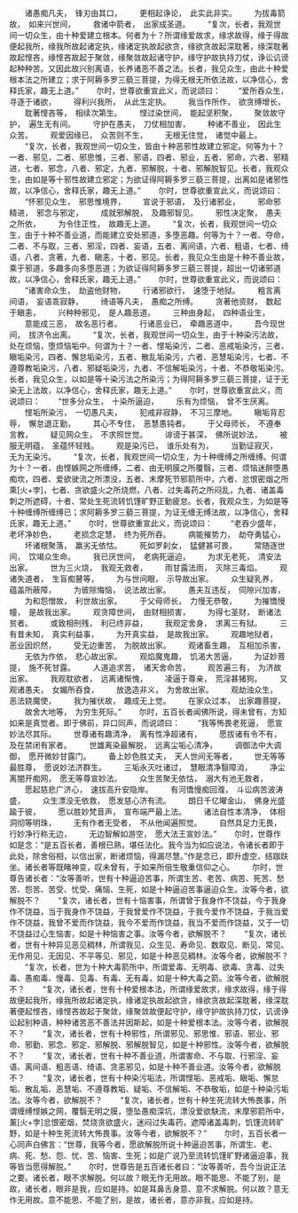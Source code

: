 <!-- { "loadSidebar": true } -->
　　诸愚痴凡夫，　锋刃由其口，
　　更相起诤论，　此实此非实。
　　为拔毒箭故，　如来兴世间，
　　救诸中箭者，　出家成圣道。
　　“复次，长者，我观世间一切众生，由十种爱建立根本。何者为十？所谓缘爱故求，缘求故得，缘于得故便起我所，缘我所故起诸定执，缘诸定执故起欲贪，缘欲贪故起深耽著，缘深耽著故起悭吝，缘悭吝故起于聚敛，缘聚敛故起诸守护，缘守护故执持刀仗，诤讼讥谤起种种苦。又因此故兴别离语，长养诸恶不善之法。长者，我见众生，由此十种爱根本法之所建立；求于阿耨多罗三藐三菩提，为得无根无所依法故，以净信心，舍释氏家，趣无上道。”
　　尔时，世尊欲重宣此义，而说颂曰：
　　“爱所吞众生，　寻逐于诸欲，
　　得利兴我所，　从此生定执。
　　我当作所作，　欲贪缚增长，
　　耽著悭吝等，　相续次第生。
　　悭过染世间，　能起坚积聚，
　　聚敛故守护，　遍生无有间。
　　守护在愚夫，　刀仗相加害，
　　种诸不善业，　因此生众苦。
　　观爱因缘已，　众苦则不生，
　　无根无住觉，　诸觉中最上。
　　“复次，长者，我观世间一切众生，皆由十种恶邪性故建立邪定。何等为十？一者、邪见，二者、邪思惟，三者、邪语，四者、邪业，五者、邪命，六者、邪精进，七者、邪念，八者、邪定，九者、邪解脱，十者、邪解脱智见。长者，我观众生，由如是等十邪性故建立邪定；为欲证得阿耨多罗三藐三菩提，出离如是诸邪性故，以净信心，舍释氏家，趣无上道。”
　　尔时，世尊欲重宣此义，而说颂曰：
　　“怀邪见众生，　邪思惟境界，
　　宣说于邪语，　及行诸邪业，
　　邪命邪精进，　邪念与邪定，
　　成就邪解脱，　及趣邪智见。
　　邪性决定聚，　愚夫之所依，
　　为令住正性，　故趣无上道。
　　“复次，长者，我观世间一切众生，由于十种不善业道，而能建立安处邪道，多堕恶趣。何等为十？一者、夺命，二者、不与取，三者、邪淫，四者、妄语，五者、离间语，六者、粗语，七者、绮语，八者、贪著，九者、瞋恚，十者、邪见。长者，我见众生由是十种不善业故，乘于邪道，多趣多向多堕恶道；为欲证得阿耨多罗三藐三菩提，超出一切诸邪道故，以净信心，舍释氏家，趣无上道。”
　　尔时，世尊欲重宣此义，而说颂曰：
　　“诸害命众生，　劫盗他财物，
　　行诸邪欲行，　速堕于地狱。
　　粗言离间语，　妄语乖寂静，
　　绮语等凡夫，　愚痴之所缚。
　　贪著他资财，　数起于瞋恚，
　　兴种种邪见，　是人趣恶道。
　　三种由身起，　四种语业生，
　　意能成三恶，　故名恶行者。
　　行诸恶业已，　牵趣恶道中，
　　吾今现世间，　拔济令出离。
　　“复次，长者，我观世间一切众生，由于十种染污法故，处在烦恼，堕烦恼垢中。何谓为十？一者、悭垢染污，二者、恶戒垢染污，三者、瞋垢染污，四者、懈怠垢染污，五者、散乱垢染污，六者、恶慧垢染污，七者、不遵尊教垢染污，八者、邪疑垢染污，九者、不信解垢染污，十者、不恭敬垢染污。长者，我见众生，以如是等十染污法之所染污；为得阿耨多罗三藐三菩提，证于无染无上法故，以净信心，舍释氏家，趣无上道。”
　　尔时，世尊欲重宣此义，而说颂曰：
　　“世多分众生，　十染所逼迫，
　　乐有为烦恼，　曾不生厌离。
　　悭垢所染污，　一切愚凡夫，
　　犯戒非寂静，　不习三摩地。
　　瞋垢背忍辱，　懈怠退正勤，
　　其心不专住，　恶慧愚钝者。
　　于父母师长，　不遵奉言教，
　　疑见网众生，　不求照世觉。
　　诽谤于甚深，　佛所说妙法，
　　被服无明蕴，　圣蕴怀轻贱。
　　观是染污已，　谁乐处有为，
　　当勤证寂灭，　无为无染污。
　　“复次，长者，我观世间一切众生，为十种缠缚之所缠缚。何谓为十？一者、由悭嫉网之所缠缚，二者、由无明膜之所覆翳，三者、烦恼迷醉堕愚痴坎，四者、爱欲驶流之所漂没，五者、末摩死节邪箭所中，六者、忿恨密烟之所熏[火+孛]，七者、贪欲盛火之所烧燃，八者、过失毒药之所闷乱，九者、诸盖毒刺之所遮碍，十者、常处生死流转饥馑旷野正勤疲怠。长者，我观众生，为如是等十种缠缚所缠缚已；求阿耨多罗三藐三菩提，为证无缠无缚法故，以净信心，舍释氏家，趣无上道。”
　　尔时，世尊欲重宣此义，而说颂曰：
　　“老吞少盛年，　老坏净妙色，
　　老损念定慧，　终为死所吞。
　　病能摧势力，　劫夺勇猛心，
　　坏诸根聚落，　羸劣无依怙。
　　死如罗刹女，　猛健甚可畏，
　　常随逐世间，　饮竭众生命。
　　我已厌世间，　老病死逼迫，
　　为求无老死，　清安法出家。
　　世为三火烧，　我观无救者，
　　雨甘露法雨，　灭除三毒焰。
　　观诸失道者，　生盲痴瞽等，
　　为与世间眼，　示导故出家。
　　众生疑乳养，　蕴盖所蔽障，
　　为彼除悔恼，　说法故出家。
　　愚夫互违反，　伺隙兴加害，
　　为和怨憎故，　利世故出家。
　　于父母师长，　力慢无恭敬，
　　为摧憍慢幢，　是故我出家。
　　观贪障世间，　由财相损害，
　　为得七圣财，　断诸法贫者。
　　或致相刑残，　利已终非益，
　　我观定舍身，　求离三有狱。
　　三有昔未知，　真实利益事，
　　为开真实益，　是故我出家。
　　观趣地狱者，　恶业因炽然，
　　受无边重苦，　为脱故出家。
　　观诸畜生趣，　互相加杀害，
　　无依为作依，　悲心故出家。
　　观焰魔鬼趣，　饥渴大苦逼，
　　为证妙菩提，　施不死甘露。
　　人道追求苦，　诸天舍命苦，
　　观苦遍三有，　为济故出家。
　　我观耽欲者，　远离诸惭愧，
　　凌逼于尊亲，　荒淫甚猪狗。
　　又观诸愚夫，　女媚所吞食，
　　放逸造非义，　为舍故出家。
　　观劫浊众生，　恶法娆魔使，
　　我为摧伏故，　趣成无上觉。
　　在家众过本，　出家趣菩提，
　　故舍大地等，　为穷生死际。”
　　尔时，五百长者闻佛所说，得未曾有，方知如来是真觉者。即于佛前，异口同声，而说颂曰：
　　“我等怖畏老死逼，　愿宣妙法尽其际。
　　世尊诸有趣清净，　离有性净超诸有，
　　愿拔诸有令不有，　及在禁闭有家者。
　　世雄离染最解脱，　远离尘垢心清净，
　　调御法中大调御，　愿开微妙甘露门。
　　备上妙色胜丈夫，　天人世间无等者，
　　世无等等最胜尊，　愿说妙法济群生。
　　三垢永灭吐诸过，　慧眼清净翳障消，
　　净尘离闇开痴网，　愿无等尊宣妙法。
　　众生苦聚无依怙，　溺大有池无救者，
　　愿起慈悲广济心，　速拔高升安隐岸。
　　有河憍慢痴回澓，　斗讼病苦波涛盛，
　　众生漂没无依救，　愿发慈心济有流。
　　朗日千亿曜金山，　佛身光盛踰于彼，
　　愿以胜妙梵音声，　宣布端严最上法。
　　诸法自性本清净，　体相洞彻等明珠，
　　无有作者无受者，　不从他闻遍照觉。
　　自然具足力无畏，　行妙净行称无边，
　　无边智解如游空，　愿大法王宣妙法。”
　　尔时，世尊作如是念：“是五百长者，善根已熟，堪任法化。我今当为如应说法，令诸长者即于此处，除舍俗相，以信出家，断诸烦恼，得漏尽慧。”作是念已，即升虚空，结跏趺坐。诸长者等既睹神变，叹未曾有，于如来所倍生敬重信仰之心。
　　尔时，世尊告诸长者：“汝等善听，世有十种逼迫苦事，所谓生苦、老苦、病苦、死苦、愁苦、怨苦、苦受、忧受、痛恼、生死，如是十种逼迫苦事逼迫众生。汝等今者，欲解脱不？
　　“复次，诸长者，世有十恼害事，所谓曾于我身作不饶益，今于我身作不饶益，当于我身作不饶益，于我曾爱作不饶益，于我今爱作不饶益，于我当爱作不饶益，我曾不爱而作饶益，我今不爱而作饶益，我当不爱而作饶益，又于一切不饶益过心生恼害，如是十种恼害之事。汝等今者，欲解脱不？
　　“复次，诸长者，世有十种异见恶见稠林，所谓我见、众生见、寿命见、数取见、断见、常见、无作用见、无因见、不平等见、邪见，如是十种恶见稠林。汝等今者，欲解脱不？
　　“复次，长者，世为十种大毒箭所中，所谓爱毒、无明毒、欲毒、贪毒、过失毒、愚痴毒、慢毒、见毒、有毒、无有毒，如是十种大毒之箭。汝等今者，欲解脱不？
　　“复次，诸长者，世有十种爱根本法，所谓缘爱故求，缘求故得，缘于得故便起我所，缘我所故起诸定执，缘诸定执故起欲贪，缘欲贪故起深耽著，缘深耽著便起悭吝，缘悭吝故起于聚敛，缘聚敛故便起守护，缘守护故执持刀仗，讥谤诤讼起别种语，种种诸苦恶不善法并因斯起，如是十种爱根本法。汝等今者，欲解脱不？
　　“复次，诸长者，世有十种邪性，所谓邪见、邪思惟、邪语、邪业、邪命、邪勤、邪念、邪定、邪解脱、邪解脱智见，如是十种邪性。汝等今者，欲解脱不？
　　“复次，诸长者，世有十种不善业道，所谓害命、不与取、行邪淫、妄语、离间语、粗恶语、绮语、贪恚邪见，如是十种不善业道。汝等今者，欲解脱不？
　　“复次，诸长者，世有十种染污垢法，所谓悭垢、恶戒垢、瞋垢、懈怠垢、散乱垢、恶慧垢、不遵尊教垢、疑垢、不信解垢、不恭敬垢，如是十种染污垢法。汝等今者，欲解脱不？
　　“复次，诸长者，世有十种生死流转大怖畏事，所谓缠缚悭嫉之网，覆翳无明之膜，堕坠愚痴深坑，漂没爱欲駃流，末摩邪箭所中，薰[火+孛]忿恨密烟，焚烧贪欲盛火，迷闷过失毒药，遮障诸盖毒刺，饥馑流转旷野，如是十种生死流转大怖畏事。汝等今者，欲解脱不？”
　　尔时，五百长者一心同声白佛言：“世尊，我等今者，愿欲解脱所说十种逼迫苦事，所谓生、老、病、死、愁、怨、忧、苦、恼害、生死；如是广说乃至流转饥馑旷野诸逼迫事，我等皆当愿得解脱。”
　　尔时，世尊告是五百诸长者曰：“汝等善听，吾今当说正法之要。诸长者，眼不求解脱。何以故？眼无作无用故。眼不能思、不能了别，是故，诸长者，眼非是我，应如是持。如是耳鼻舌身意、意不求解脱。何以故？意无作无用故。意不能思、不能了别，是故，诸长者，意亦非我，应如是持。
